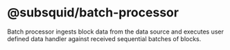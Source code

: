 # @subsquid/batch-processor

Batch processor ingests block data from the data source
and executes user defined data handler against received sequential batches of blocks.
